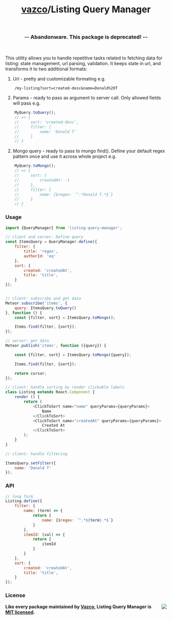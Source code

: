 <h1 align="center">
    <a href="https://github.com/vazco">vazco</a>/Listing Query Manager
</h1>

&nbsp;

<h3 align="center">
  -- Abandonware. This package is deprecated! --
</h3>

&nbsp;

This utility allows you to handle repetitive tasks related to fetching data for listing: state management, url parsing, validation. It keeps state in url, and transforms it to two additional formats:

1. Url - pretty and customizable formating
e.g.
```
    /my-listing?sort=created-desc&name=Donald%20T
```

2. Params - ready to pass as argument to server call. Only allowed fields will pass
e.g.
```javascript
    MyQuery.toQuery();
    // => {
    //     sort: 'created-desc',
    //     filter: {
    //         name: 'Donald T'
    //     }
    // }
```

2. Mongo query - ready to pass to mongo find(). Define your default regex pattern once and use it across whole project e.g.
```javascript
    MyQuery.toMongo();
    // => {
    //     sort: {
    //         createdAt: -1
    //     },
    //     filter: {
    //         name: {$regex: `^.*Donald T.*$`}
    //     }
    // }
```

### Usage
```javascript
import {QueryManager} from 'listing-query-manager';

// client and server: Define query
const ItemsQuery = QueryManager.define({
    filter: {
        title: 'regex',
        authorId: 'eq'
    },
    sort: {
        created: 'createdAt',
        title: 'title',
    }
});


// client: subscribe and get data
Meteor.subscribe('items', {
    query: ItemsQuery.toQuery()
}, function () {
    const {filter, sort} = ItemsQuery.toMongo();

    Items.find(filter, {sort});
});

// server: get data
Meteor.publish('items', function ({query}) {

    const {filter, sort} = ItemsQuery.toMongo({query});

    Items.find(filter, {sort});

    return cursor;
});

// client: handle sorting by render clickable labels
class Listing extends React.Component {
    render () {
        return (
            <ClickToSort name="name" queryParams={queryParams}>
                Name
            </ClickToSort>
            <ClickToSort name="createdAt" queryParams={queryParams}>
                Created At
            </ClickToSort>
        );
    }
}

// client: handle filtering

ItemsQuery.setFilter({
    name: 'Donald T'
});

```

### API
```javascript
// long form
Listing.define({
    filter: {
        name: (term) => {
            return {
                name: {$regex: `^.*${term}.*$`}
            }
        },
        itemId: (val) => {
            return {
                itemId
            }
        }
    },
    sort: {
        created: 'createdAt',
        title: 'title',
    }
});
```

### License

<img src="https://vazco.eu/banner.png" align="right">

**Like every package maintained by [Vazco](https://vazco.eu/), Listing Query Manager is [MIT licensed](https://github.com/vazco/uniforms/blob/master/LICENSE).**
